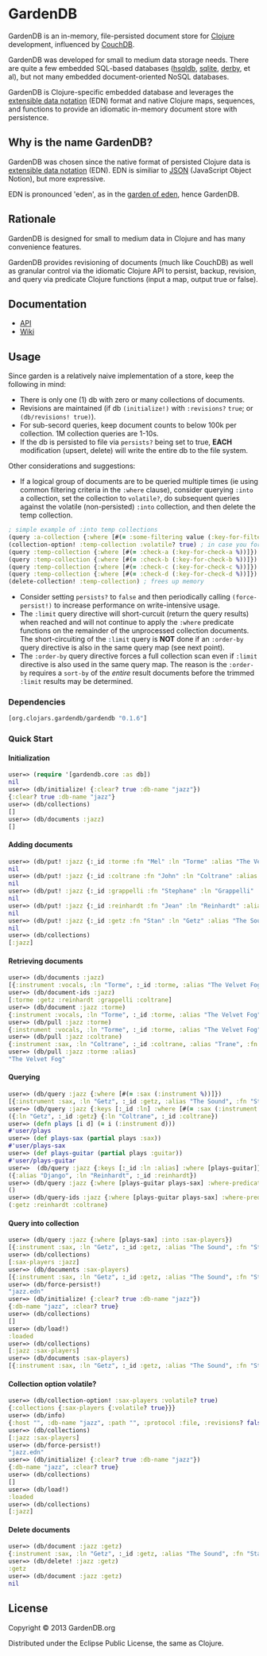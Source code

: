 # GardenDB

GardenDB is an in-memory, file-persisted document store for [Clojure](http://clojure.org) development,
influenced by [CouchDB](http://couchdb.apache.org).

GardenDB was developed for small to medium data storage needs. There are quite a few embedded
SQL-based databases ([hsqldb](http://hsqldb.org/), [sqlite](http://www.sqlite.org/), 
[derby](http://db.apache.org/derby), et al), but not many embedded document-oriented NoSQL databases.

GardenDB is Clojure-specific embedded database and leverages the 
[extensible data notation](https://github.com/edn-format/edn) (EDN) format and native Clojure maps, sequences, 
and functions to provide an idiomatic in-memory document store with persistence.

## Why is the name GardenDB?

GardenDB was chosen since the native format of persisted Clojure data is 
[extensible data notation](https://github.com/edn-format/edn) (EDN). EDN is similiar to 
[JSON](http://en.wikipedia.org/wiki/JSON) (JavaScript Object Notion), but more expressive.

EDN is pronounced 'eden', as in the [garden of eden](http://en.wikipedia.org/wiki/Garden_of_Eden), hence GardenDB.

## Rationale

GardenDB is designed for small to medium data in Clojure and has many convenience features.

GardenDB provides revisioning of documents (much like CouchDB) as well as granular control via the
idiomatic Clojure API to persist, backup, revision, and query via predicate Clojure functions (input a map,
output true or false).

## Documentation
* <a href="http://gardendb.org/api/0.1.6" target="_blank">API</a>
* [Wiki](http://github.com/gardendb/gardendb/wiki)

## Usage

Since garden is a relatively naive implementation of a store, keep the following in mind:

* There is only one (1) db with zero or many collections of documents.
* Revisions are maintained (if db `(initialize!)` with `:revisions?` `true`; or `(db/revisions! true)`).
* For sub-secord queries, keep document counts to below 100k per collection. 1M collection queries are 1-10s.
* If the db is persisted to file via `persists?` being set to true, **EACH** modification (upsert, delete) will write the entire db to the file system.

Other considerations and suggestions:

* If a logical group of documents are to be queried multiple times (ie using common filtering criteria in the `:where` clause), consider querying `:into` a collection, set the collection to `volatile?`, do subsequent queries against the volatile (non-persisted) `:into` collection, and then delete the temp collection.


```clojure
; simple example of :into temp collections
(query :a-collection {:where [#(= :some-filtering value (:key-for-filter %))] :into :temp-collection})
(collection-option! :temp-collection :volatile? true) ; in case you forget to delete-collection! so not persisted
(query :temp-collection {:where [#(= :check-a (:key-for-check-a %))]})
(query :temp-collection {:where [#(= :check-b (:key-for-check-b %))]})
(query :temp-collection {:where [#(= :check-c (:key-for-check-c %))]})
(query :temp-collection {:where [#(= :check-d (:key-for-check-d %))]})
(delete-collection! :temp-collection) ; frees up memory

```

* Consider setting `persists?` to `false` and then periodically calling `(force-persist!)` to increase performance on write-intensive usage.
* The `:limit` query directive will short-curcuit (return the query results) when reached and will not continue to apply the  `:where` predicate functions on the remainder of the unprocessed collection documents. The short-circuiting of the `:limit` query is **NOT** done if an `:order-by` query directive is also in the same query map (see next point).
* The `:order-by` query directive forces a full collection scan even if `:limit` directive is also used in the same query map. The reason is the `:order-by` requires a `sort-by` of the *entire* result documents before the trimmed `:limit` results may be determined.

### Dependencies

```clojure
[org.clojars.gardendb/gardendb "0.1.6"]
```

### Quick Start

#### Initialization

```clojure
user=> (require '[gardendb.core :as db])
nil
user=> (db/initialize! {:clear? true :db-name "jazz"})
{:clear? true :db-name "jazz"}
user=> (db/collections)
[]
user=> (db/documents :jazz)
[]
```

#### Adding documents
```clojure
user=> (db/put! :jazz {:_id :torme :fn "Mel" :ln "Torme" :alias "The Velvet Fog" :instrument :vocals})
nil
user=> (db/put! :jazz {:_id :coltrane :fn "John" :ln "Coltrane" :alias "Trane" :instrument :sax})
nil
user=> (db/put! :jazz {:_id :grappelli :fn "Stephane" :ln "Grappelli" :instrument :violin})
nil
user=> (db/put! :jazz {:_id :reinhardt :fn "Jean" :ln "Reinhardt" :alias "Django" :instrument :guitar})
nil
user=> (db/put! :jazz {:_id :getz :fn "Stan" :ln "Getz" :alias "The Sound" :instrument :sax})
nil
user=> (db/collections)
[:jazz]
```

#### Retrieving documents
```clojure
user=> (db/documents :jazz)
[{:instrument :vocals, :ln "Torme", :_id :torme, :alias "The Velvet Fog", :fn "Mel"} {:instrument :sax, :ln "Getz", :_id :getz, :alias "The Sound", :fn "Stan"} {:instrument :guitar, :ln "Reinhardt", :_id :reinhardt, :alias "Django", :fn "Jean"} {:instrument :violin, :ln "Grappelli", :_id :grappelli, :fn "Stephane"} {:instrument :sax, :ln "Coltrane", :_id :coltrane, :alias "Trane", :fn "John"}]
user=> (db/document-ids :jazz)
[:torme :getz :reinhardt :grappelli :coltrane]
user=> (db/document :jazz :torme)
{:instrument :vocals, :ln "Torme", :_id :torme, :alias "The Velvet Fog", :fn "Mel"}
user=> (db/pull :jazz :torme)
{:instrument :vocals, :ln "Torme", :_id :torme, :alias "The Velvet Fog", :fn "Mel"}
user=> (db/pull :jazz :coltrane)
{:instrument :sax, :ln "Coltrane", :_id :coltrane, :alias "Trane", :fn "John"}
user=> (db/pull :jazz :torme :alias)
"The Velvet Fog"
```

#### Querying
```clojure
user=> (db/query :jazz {:where [#(= :sax (:instrument %))]})
[{:instrument :sax, :ln "Getz", :_id :getz, :alias "The Sound", :fn "Stan"} {:instrument :sax, :ln "Coltrane", :_id :coltrane, :alias "Trane", :fn "John"}]
user=> (db/query :jazz {:keys [:_id :ln] :where [#(= :sax (:instrument %))]})
({:ln "Getz", :_id :getz} {:ln "Coltrane", :_id :coltrane})
user=> (defn plays [i d] (= i (:instrument d)))
#'user/plays
user=> (def plays-sax (partial plays :sax))
#'user/plays-sax
user=> (def plays-guitar (partial plays :guitar))
#'user/plays-guitar
user=>  (db/query :jazz {:keys [:_id :ln :alias] :where [plays-guitar]})
({:alias "Django", :ln "Reinhardt", :_id :reinhardt})
user=> (db/query :jazz {:where [plays-guitar plays-sax] :where-predicate :and})
()
user=> (db/query-ids :jazz {:where [plays-guitar plays-sax] :where-predicate :or})
(:getz :reinhardt :coltrane)
```

#### Query into collection
```clojure
user=> (db/query :jazz {:where [plays-sax] :into :sax-players})
[{:instrument :sax, :ln "Getz", :_id :getz, :alias "The Sound", :fn "Stan"} {:instrument :sax, :ln "Coltrane", :_id :coltrane, :alias "Trane", :fn "John"}]
user=> (db/collections)
[:sax-players :jazz]
user=> (db/documents :sax-players)
[{:instrument :sax, :ln "Getz", :_id :getz, :alias "The Sound", :fn "Stan"} {:instrument :sax, :ln "Coltrane", :_id :coltrane, :alias "Trane", :fn "John"}]
user=> (db/force-persist!)
"jazz.edn"
user=> (db/initialize! {:clear? true :db-name "jazz"})
{:db-name "jazz", :clear? true}
user=> (db/collections)
[]
user=> (db/load!)
:loaded
user=> (db/collections)
[:jazz :sax-players]
user=> (db/documents :sax-players)
[{:instrument :sax, :ln "Getz", :_id :getz, :alias "The Sound", :fn "Stan"} {:instrument :sax, :ln "Coltrane", :_id :coltrane, :alias "Trane", :fn "John"}]
```

#### Collection option volatile?
```clojure
user=> (db/collection-option! :sax-players :volatile? true)
{:collections {:sax-players {:volatile? true}}}
user=> (db/info)
{:host "", :db-name "jazz", :path "", :protocol :file, :revisions? false, :revision-levels 10, :persists? false, :options {:collections {:sax-players {:volatile? true}}}}
user=> (db/collections)
[:jazz :sax-players]
user=> (db/force-persist!)
"jazz.edn"
user=> (db/initialize! {:clear? true :db-name "jazz"})
{:db-name "jazz", :clear? true}
user=> (db/collections)
[]
user=> (db/load!)
:loaded
user=> (db/collections)
[:jazz]
```

#### Delete documents
```clojure
user=> (db/document :jazz :getz)
{:instrument :sax, :ln "Getz", :_id :getz, :alias "The Sound", :fn "Stan"}
user=> (db/delete! :jazz :getz)
:getz
user=> (db/document :jazz :getz)
nil
```
## License

Copyright © 2013 GardenDB.org

Distributed under the Eclipse Public License, the same as Clojure.
